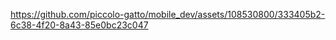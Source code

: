 


https://github.com/piccolo-gatto/mobile_dev/assets/108530800/333405b2-6c38-4f20-8a43-85e0bc23c047


